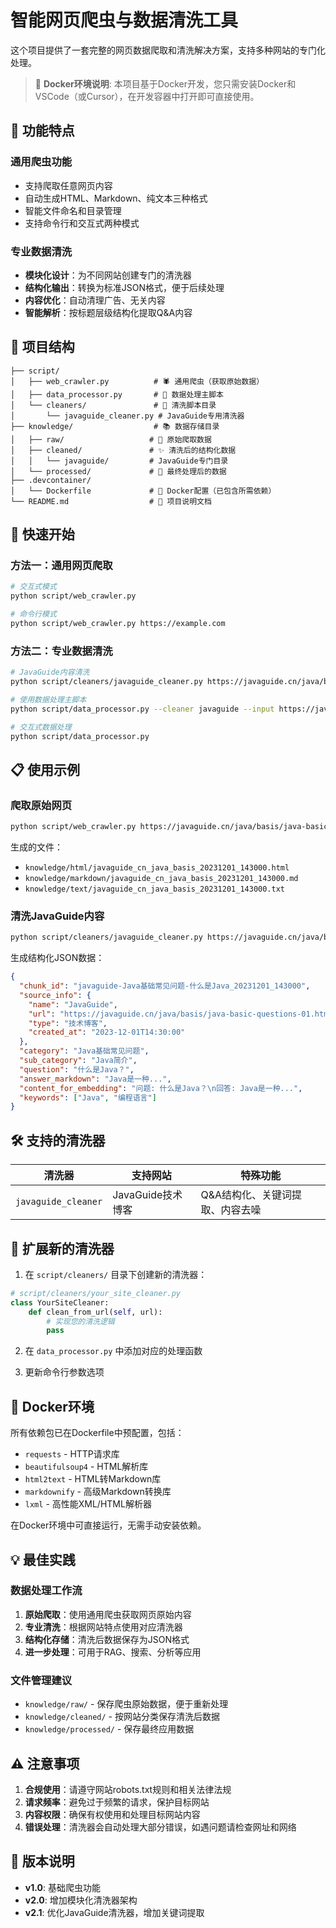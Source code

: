 # 智能网页爬虫与数据清洗工具

这个项目提供了一套完整的网页数据爬取和清洗解决方案，支持多种网站的专门化处理。

> 🐳 **Docker环境说明**: 本项目基于Docker开发，您只需安装Docker和VSCode（或Cursor），在开发容器中打开即可直接使用。

## 🌟 功能特点

### 通用爬虫功能
- 支持爬取任意网页内容
- 自动生成HTML、Markdown、纯文本三种格式
- 智能文件命名和目录管理
- 支持命令行和交互式两种模式

### 专业数据清洗
- **模块化设计**：为不同网站创建专门的清洗器
- **结构化输出**：转换为标准JSON格式，便于后续处理
- **内容优化**：自动清理广告、无关内容
- **智能解析**：按标题层级结构化提取Q&A内容

## 📁 项目结构

```
├── script/
│   ├── web_crawler.py          # 🕷️ 通用爬虫（获取原始数据）
│   ├── data_processor.py       # 🔧 数据处理主脚本
│   └── cleaners/               # 🧹 清洗脚本目录
│       └── javaguide_cleaner.py # JavaGuide专用清洗器
├── knowledge/                  # 📚 数据存储目录
│   ├── raw/                   # 📄 原始爬取数据
│   ├── cleaned/               # ✨ 清洗后的结构化数据
│   │   └── javaguide/         # JavaGuide专门目录
│   └── processed/             # 🎯 最终处理后的数据
├── .devcontainer/
│   └── Dockerfile             # 🐳 Docker配置（已包含所需依赖）
└── README.md                  # 📖 项目说明文档
```

## 🚀 快速开始

### 方法一：通用网页爬取

```bash
# 交互式模式
python script/web_crawler.py

# 命令行模式
python script/web_crawler.py https://example.com
```

### 方法二：专业数据清洗

```bash
# JavaGuide内容清洗
python script/cleaners/javaguide_cleaner.py https://javaguide.cn/java/basis/java-basic-questions-01.html

# 使用数据处理主脚本
python script/data_processor.py --cleaner javaguide --input https://javaguide.cn/xxx.html

# 交互式数据处理
python script/data_processor.py
```

## 📋 使用示例

### 爬取原始网页

```bash
python script/web_crawler.py https://javaguide.cn/java/basis/java-basic-questions-01.html
```

生成的文件：
- `knowledge/html/javaguide_cn_java_basis_20231201_143000.html`
- `knowledge/markdown/javaguide_cn_java_basis_20231201_143000.md`
- `knowledge/text/javaguide_cn_java_basis_20231201_143000.txt`

### 清洗JavaGuide内容

```bash
python script/cleaners/javaguide_cleaner.py https://javaguide.cn/java/basis/java-basic-questions-01.html
```

生成结构化JSON数据：
```json
{
  "chunk_id": "javaguide-Java基础常见问题-什么是Java_20231201_143000",
  "source_info": {
    "name": "JavaGuide",
    "url": "https://javaguide.cn/java/basis/java-basic-questions-01.html",
    "type": "技术博客",
    "created_at": "2023-12-01T14:30:00"
  },
  "category": "Java基础常见问题",
  "sub_category": "Java简介",
  "question": "什么是Java？",
  "answer_markdown": "Java是一种...",
  "content_for_embedding": "问题: 什么是Java？\n回答: Java是一种...",
  "keywords": ["Java", "编程语言"]
}
```

## 🛠️ 支持的清洗器

| 清洗器 | 支持网站 | 特殊功能 |
|--------|----------|----------|
| `javaguide_cleaner` | JavaGuide技术博客 | Q&A结构化、关键词提取、内容去噪 |

## 🔧 扩展新的清洗器

1. 在 `script/cleaners/` 目录下创建新的清洗器：
```python
# script/cleaners/your_site_cleaner.py
class YourSiteCleaner:
    def clean_from_url(self, url):
        # 实现您的清洗逻辑
        pass
```

2. 在 `data_processor.py` 中添加对应的处理函数

3. 更新命令行参数选项

## 🐳 Docker环境

所有依赖包已在Dockerfile中预配置，包括：
- `requests` - HTTP请求库
- `beautifulsoup4` - HTML解析库
- `html2text` - HTML转Markdown库
- `markdownify` - 高级Markdown转换库
- `lxml` - 高性能XML/HTML解析器

在Docker环境中可直接运行，无需手动安装依赖。

## 💡 最佳实践

### 数据处理工作流

1. **原始爬取**：使用通用爬虫获取网页原始内容
2. **专业清洗**：根据网站特点使用对应清洗器
3. **结构化存储**：清洗后数据保存为JSON格式
4. **进一步处理**：可用于RAG、搜索、分析等应用

### 文件管理建议

- `knowledge/raw/` - 保存爬虫原始数据，便于重新处理
- `knowledge/cleaned/` - 按网站分类保存清洗后数据
- `knowledge/processed/` - 保存最终应用数据

## ⚠️ 注意事项

1. **合规使用**：请遵守网站robots.txt规则和相关法律法规
2. **请求频率**：避免过于频繁的请求，保护目标网站
3. **内容权限**：确保有权使用和处理目标网站内容
4. **错误处理**：清洗器会自动处理大部分错误，如遇问题请检查网址和网络

## 🔄 版本说明

- **v1.0**: 基础爬虫功能
- **v2.0**: 增加模块化清洗器架构
- **v2.1**: 优化JavaGuide清洗器，增加关键词提取
